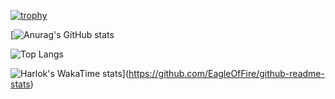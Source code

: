 <!--
**EagleOfFire/EagleOfFire** is a ✨ _special_ ✨ repository because its `README.md` (this file) appears on your GitHub profile.

Here are some ideas to get you started:

- 🔭 I’m currently working on ...
- 🌱 I’m currently learning ...
- 👯 I’m looking to collaborate on ...
- 🤔 I’m looking for help with ...
- 💬 Ask me about ...
- 📫 How to reach me: ...
- 😄 Pronouns: ...
- ⚡ Fun fact: ...
-->

[![trophy](https://github-profile-trophy.vercel.app/?username=EagleOfFire&theme=monokai&rank=SSS,SS,S,AAA,AA,A,B,C&no-frame=true)](https://github.com/ryo-ma/github-profile-trophy)

[![Anurag's GitHub stats](https://github-readme-stats.vercel.app/api?username=EagleOfFire&show_icons=true&theme=monokai)

![Top Langs](https://github-readme-stats.vercel.app/api/top-langs/?username=EagleOfFire&hide=Cmake,MakeFile&theme=monokai)

![Harlok's WakaTime stats](https://github-readme-stats.vercel.app/api/wakatime?username=eagleoffire&theme=monokai)](https://github.com/EagleOfFire/github-readme-stats)
